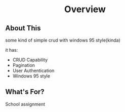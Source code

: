 **<h1 align="center">Overview</h1>**

<p align="center">
</a>
</p>

## About This

some kind of simple crud with windows 95 style(kinda) 

it has:
- CRUD Capability
- Pagination
- User Authentication
- Windows 95 style

## What's For?

School assignment